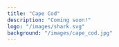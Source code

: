 ```yaml
---
title: "Cape Cod"
description: "Coming soon!"
logo: "/images/shark.svg"
background: "/images/cape_cod.jpg"
---
```


